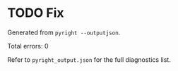 # TODO Fix
Generated from `pyright --outputjson`.

Total errors: 0

Refer to `pyright_output.json` for the full diagnostics list.
